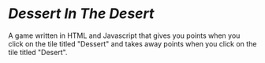 # *Dessert In The Desert*
A game written in HTML and Javascript that gives you points when you click on the tile titled "Dessert" and takes away points when you click on the tile titled "Desert".

